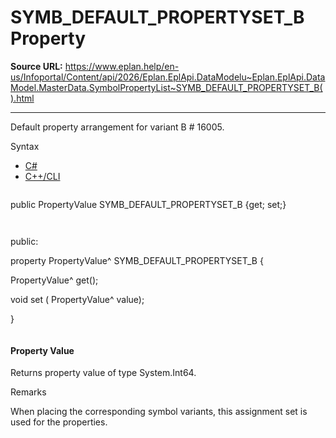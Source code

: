 # SYMB_DEFAULT_PROPERTYSET_B Property

**Source URL:** https://www.eplan.help/en-us/Infoportal/Content/api/2026/Eplan.EplApi.DataModelu~Eplan.EplApi.DataModel.MasterData.SymbolPropertyList~SYMB_DEFAULT_PROPERTYSET_B().html

---

Default property arrangement for variant B # 16005.

Syntax

- [C#](#i-syntax-CS)
- [C++/CLI](#i-syntax-CPP2005)

```
```
public PropertyValue SYMB_DEFAULT_PROPERTYSET_B {get; set;}
```
```

```
```
public:

property PropertyValue^ SYMB_DEFAULT_PROPERTYSET_B {

   PropertyValue^ get();

   void set (    PropertyValue^ value);

}
```
```

#### Property Value

Returns property value of type System.Int64.

Remarks

When placing the corresponding symbol variants, this assignment set is used for the properties.
